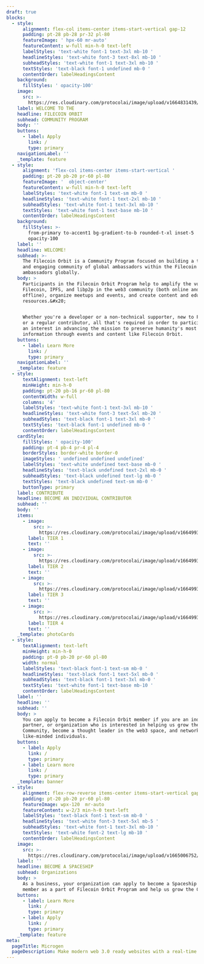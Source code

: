 ```yaml
---
draft: true
blocks:
  - style:
      alignment: flex-col items-center items-start-vertical gap-12
      padding: pt-28 pb-28 pr-32 pl-80
      featureImage: ' hpx-60 mr-auto'
      featureContent: w-full min-h-0 text-left
      labelStyles: 'text-white font-1 text-3xl mb-10 '
      headlineStyles: 'text-white font-3 text-8xl mb-10 '
      subheadStyles: 'text-white font-1 text-3xl mb-10 '
      textStyles: 'text-black font-1 undefined mb-0 '
      contentOrder: labelHeadingsContent
    background:
      fillStyles: ' opacity-100'
    image:
      src: >-
        https://res.cloudinary.com/protocolai/image/upload/v1664831439/orbit-community-v2/logo-group_anxtcq.png
    label: WELCOME TO THE
    headline: FILECOIN ORBIT
    subhead: COMMUNITY PROGRAM
    body: ''
    buttons:
      - label: Apply
        link: /
        type: primary
    navigationLabel: ''
    _template: feature
  - style:
      alignment: 'flex-col items-center items-start-vertical '
      padding: pt-20 pb-20 pr-60 pl-80
      featureImage: '  object-center'
      featureContent: w-full min-h-0 text-left
      labelStyles: 'text-white font-1 text-sm mb-0 '
      headlineStyles: 'text-white font-1 text-2xl mb-10 '
      subheadStyles: 'text-white font-1 text-3xl mb-10 '
      textStyles: 'text-white font-1 text-base mb-10 '
      contentOrder: labelHeadingsContent
    background:
      fillStyles: >-
        from-primary to-accent1 bg-gradient-to-b rounded-t-xl inset-5
        opacity-100
    label: ''
    headline: WELCOME!
    subhead: >-
      The Filecoin Orbit is a Community Program focused on building a thriving
      and engaging community of global ambassadors within the Filecoin Ecosystem
      ambassadors globally.
    body: >
      Participants in the Filecoin Orbit Program help to amplify the voice of
      Filecoin, IPFS, and libp2p in the web3 community (both online and
      offline), organize meetups and events, and create content and educational
      resources.&#x20;


      Whether you're a developer or a non-technical supporter, new to Filecoin,
      or a regular contributor, all that's required in order to participate is
      an interest in advancing the mission to preserve humanity's most important
      information through events and content like Filecoin Orbit.
    buttons:
      - label: Learn More
        link: /
        type: primary
    navigationLabel: ''
    _template: feature
  - style:
      textAlignment: text-left
      minHeight: min-h-0
      padding: pt-20 pb-16 pr-60 pl-80
      contentWidth: w-full
      columns: '4'
      labelStyles: 'text-white font-1 text-3xl mb-10 '
      headlineStyles: 'text-white font-3 text-5xl mb-20 '
      subheadStyles: 'text-black font-1 text-3xl mb-0 '
      textStyles: 'text-black font-1 undefined mb-0 '
      contentOrder: labelHeadingsContent
    cardStyle:
      fillStyles: ' opacity-100'
      padding: pt-4 pb-4 pr-4 pl-4
      borderStyles: border-white border-0
      imageStyles: ' undefined undefined undefined'
      labelStyles: 'text-white undefined text-base mb-0 '
      headlineStyles: 'text-black undefined text-2xl mb-0 '
      subheadStyles: 'text-black undefined text-lg mb-0 '
      textStyles: 'text-black undefined text-sm mb-0 '
      buttonType: primary
    label: CONTRIBUTE
    headline: BECOME AN INDIVIDUAL CONTRIBUTOR
    subhead: ''
    body: ''
    items:
      - image:
          src: >-
            https://res.cloudinary.com/protocolai/image/upload/v1664993102/orbit-community-v2/cadet_raptvd.svg
        label: TIER 1
        text: ''
      - image:
          src: >-
            https://res.cloudinary.com/protocolai/image/upload/v1664993008/orbit-community-v2/ensign_rtri6g.svg
        label: TIER 2
        text: ''
      - image:
          src: >-
            https://res.cloudinary.com/protocolai/image/upload/v1664993127/orbit-community-v2/lieutenant_yx3jb4.svg
        label: TIER 3
        text: ''
      - image:
          src: >-
            https://res.cloudinary.com/protocolai/image/upload/v1664993123/orbit-community-v2/captain_v9pq78.svg
        label: TIER 4
        text: ''
    _template: photoCards
  - style:
      textAlignment: text-left
      minHeight: min-h-0
      padding: pt-0 pb-20 pr-60 pl-80
      width: normal
      labelStyles: 'text-black font-1 text-sm mb-0 '
      headlineStyles: 'text-black font-1 text-5xl mb-0 '
      subheadStyles: 'text-black font-1 text-3xl mb-0 '
      textStyles: 'text-white font-1 text-base mb-10 '
      contentOrder: labelHeadingsContent
    label: ''
    headline: ''
    subhead: ''
    body: >
      You can apply to become a Filecoin Orbit member if you are an individual,
      partner, or organization who is interested in helping us grow the
      Community, become a thought leader in the web3 space, and network with
      like-minded individuals.
    buttons:
      - label: Apply
        link: /
        type: primary
      - label: Learn more
        link: /
        type: primary
    _template: banner
  - style:
      alignment: flex-row-reverse items-center items-start-vertical gap-8
      padding: pt-20 pb-20 pr-60 pl-80
      featureImage: wpx-120  mr-auto
      featureContent: w-2/3 min-h-0 text-left
      labelStyles: 'text-black font-1 text-sm mb-0 '
      headlineStyles: 'text-white font-3 text-5xl mb-5 '
      subheadStyles: 'text-white font-1 text-3xl mb-10 '
      textStyles: 'text-white font-2 text-lg mb-10 '
      contentOrder: labelHeadingsContent
    image:
      src: >-
        https://res.cloudinary.com/protocolai/image/upload/v1665006752/orbit-community-v2/spaceship_bpudz2.svg
    label: ''
    headline: BECOME A SPACESHIP
    subhead: Organizations
    body: >
      As a business, your organization can apply to become a Spaceship level
      member as a part of Filecoin Orbit Program and help us grow the Community.
    buttons:
      - label: Learn More
        link: /
        type: primary
      - label: Apply
        link: /
        type: primary
    _template: feature
meta:
  pageTitle: Microgen
  pageDescription: Make modern web 3.0 ready websites with a real-time visual editor.
---
```


